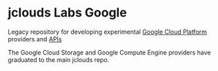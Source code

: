 jclouds Labs Google
======================

Legacy repository for developing experimental [Google Cloud Platform](https://cloud.google.com/) providers and [APIs](https://cloud.google.com/storage/docs/json_api/v1/)

The Google Cloud Storage and Google Compute Engine providers have graduated to the main jclouds repo.
